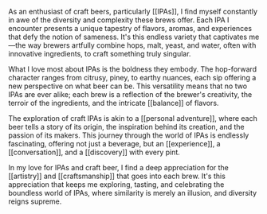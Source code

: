 As an enthusiast of craft beers, particularly [[IPAs]], I find myself constantly in awe of the diversity and complexity these brews offer. Each IPA I encounter presents a unique tapestry of flavors, aromas, and experiences that defy the notion of sameness. It's this endless variety that captivates me—the way brewers artfully combine hops, malt, yeast, and water, often with innovative ingredients, to craft something truly singular.

What I love most about IPAs is the boldness they embody. The hop-forward character ranges from citrusy, piney, to earthy nuances, each sip offering a new perspective on what beer can be. This versatility means that no two IPAs are ever alike; each brew is a reflection of the brewer's creativity, the terroir of the ingredients, and the intricate [[balance]] of flavors.

The exploration of craft IPAs is akin to a [[personal adventure]], where each beer tells a story of its origin, the inspiration behind its creation, and the passion of its makers. This journey through the world of IPAs is endlessly fascinating, offering not just a beverage, but an [[experience]], a [[conversation]], and a [[discovery]] with every pint.

In my love for IPAs and craft beer, I find a deep appreciation for the [[artistry]] and [[craftsmanship]] that goes into each brew. It's this appreciation that keeps me exploring, tasting, and celebrating the boundless world of IPAs, where similarity is merely an illusion, and diversity reigns supreme.